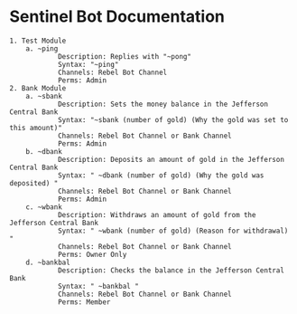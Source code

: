 # Sentinel Bot Documentation

	1. Test Module
		a. ~ping
				Description: Replies with "~pong"
				Syntax: "~ping"
				Channels: Rebel Bot Channel
				Perms: Admin
	2. Bank Module
		a. ~sbank 
				Description: Sets the money balance in the Jefferson Central Bank
				Syntax: "~sbank (number of gold) (Why the gold was set to this amount)"
				Channels: Rebel Bot Channel or Bank Channel
				Perms: Admin
		b. ~dbank 
				Description: Deposits an amount of gold in the Jefferson Central Bank
				Syntax: " ~dbank (number of gold) (Why the gold was deposited) "
				Channels: Rebel Bot Channel or Bank Channel
				Perms: Admin
		c. ~wbank  
				Description: Withdraws an amount of gold from the Jefferson Central Bank
				Syntax: " ~wbank (number of gold) (Reason for withdrawal) "
				Channels: Rebel Bot Channel or Bank Channel
				Perms: Owner Only
		d. ~bankbal
				Description: Checks the balance in the Jefferson Central Bank
				Syntax: " ~bankbal "
				Channels: Rebel Bot Channel or Bank Channel
				Perms: Member

